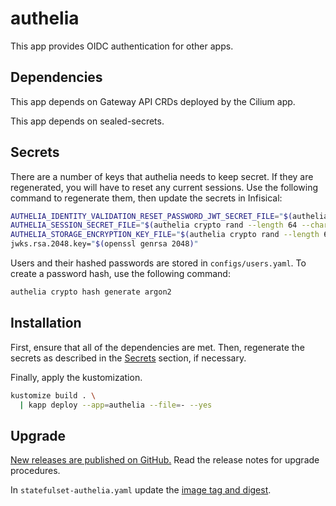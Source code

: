 # authelia

This app provides OIDC authentication for other apps.

## Dependencies

This app depends on Gateway API CRDs deployed by the Cilium app.

This app depends on sealed-secrets.

## Secrets

There are a number of keys that authelia needs to keep secret.
If they are regenerated, you will have to reset any current sessions.
Use the following command to regenerate them, then update the secrets in Infisical:

```sh
AUTHELIA_IDENTITY_VALIDATION_RESET_PASSWORD_JWT_SECRET_FILE="$(authelia crypto rand --length 64 --charset alphanumeric)"
AUTHELIA_SESSION_SECRET_FILE="$(authelia crypto rand --length 64 --charset alphanumeric)"
AUTHELIA_STORAGE_ENCRYPTION_KEY_FILE="$(authelia crypto rand --length 64 --charset alphanumeric)"
jwks.rsa.2048.key="$(openssl genrsa 2048)"
```

Users and their hashed passwords are stored in `configs/users.yaml`.
To create a password hash, use the following command:

```sh
authelia crypto hash generate argon2
```

## Installation

First, ensure that all of the dependencies are met.
Then, regenerate the secrets as described in the [Secrets](#secrets) section, if necessary.

Finally, apply the kustomization.

```sh
kustomize build . \
  | kapp deploy --app=authelia --file=- --yes
```

## Upgrade

[New releases are published on GitHub.](https://github.com/authelia/authelia/releases)
Read the release notes for upgrade procedures.

In `statefulset-authelia.yaml` update the
[image tag and digest](https://github.com/authelia/authelia/pkgs/container/authelia/versions?filters%5Bversion_type%5D=tagged).
